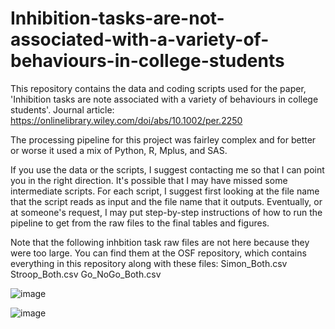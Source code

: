 # Inhibition-tasks-are-not-associated-with-a-variety-of-behaviours-in-college-students

This repository contains the data and coding scripts used for the paper, 'Inhibition tasks are note associated with a variety of behaviours in college students'. 
Journal article: https://onlinelibrary.wiley.com/doi/abs/10.1002/per.2250

The processing pipeline for this project was fairley complex and for better or worse it used a mix of Python, R, Mplus, and SAS.

If you use the data or the scripts, I suggest contacting me so that I can point you in the right direction. It's possible that I may have missed some intermediate scripts. For each script, I suggest first looking at the file name that the script reads as input and the file name that it outputs. Eventually, or at someone's request, I may put step-by-step instructions of how to run the pipeline to get from the raw files to the final tables and figures.

Note that the following inhbition task raw files are not here because they were too large. You can find them at the OSF repository, which contains everything in this repository along with these files:
Simon_Both.csv
Stroop_Both.csv
Go_NoGo_Both.csv

![image](https://user-images.githubusercontent.com/16738116/112729722-fe5b4400-8f03-11eb-9a75-556560e95bdb.png)

![image](https://user-images.githubusercontent.com/16738116/112730378-a0c8f680-8f07-11eb-9ccf-48565f240a2c.png)
